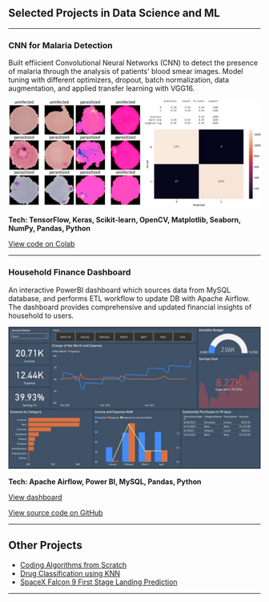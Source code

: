 ## Selected Projects in Data Science and ML

---

### CNN for Malaria Detection

Built effiicient Convolutional Neural Networks (CNN) to detect the presence of malaria through the analysis of patients' blood smear images. Model tuning with different optimizers, dropout, batch normalization, data augmentation, and applied transfer learning with VGG16.

<img src="images/combined.jpg?raw=true/">

**Tech: TensorFlow, Keras, Scikit-learn, OpenCV, Matplotlib, Seaborn, NumPy, Pandas, Python**

[View code on Colab](https://colab.research.google.com/drive/1zoN5EvAs-e6wUjjWoObtwMhaX7CSozF6?usp=sharing)

---

### Household Finance Dashboard
An interactive PowerBI dashboard which sources data from MySQL database, and performs ETL workflow to update DB with Apache Airflow. The dashboard provides comprehensive and updated financial insights of household to users.

<img src="images/dashboard_preview.jpg?raw=true"/>

**Tech: Apache Airflow, Power BI, MySQL, Pandas, Python**

[View dashboard](https://app.powerbi.com/view?r=eyJrIjoiYzk4M2M5YzgtYmI4MS00NzFjLTgzNTEtNDA0ZjFhOWRjMzhlIiwidCI6IjdkMjRjMTUwLWQwNjUtNGRjZS1hMmZmLWU1Y2M5ODM5ZDNmNSJ9)

[View source code on GitHub](https://github.com/Kevin-qt/Household-Finance-Dashboard)

---


## Other Projects

- [Coding Algorithms from Scratch](https://github.com/Kevin-qt/Coding-Algorithms-from-Scratch)
- [Drug Classification using KNN](https://github.com/Kevin-qt/DrugABC-Classification)
- [SpaceX Falcon 9 First Stage Landing Prediction](https://github.com/Kevin-qt/SpaceX-Falcon-9-First-Stage-Landing-Prediction)

---
